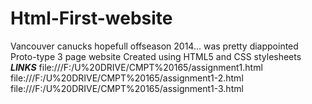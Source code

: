 # Html-First-website
Vancouver canucks hopefull offseason 2014... was pretty diappointed
Proto-type 3 page website 
Created using HTML5 and CSS stylesheets
***LINKS***
file:///F:/U%20DRIVE/CMPT%20165/assignment1.html
file:///F:/U%20DRIVE/CMPT%20165/assignment1-2.html
file:///F:/U%20DRIVE/CMPT%20165/assignment1-3.html
